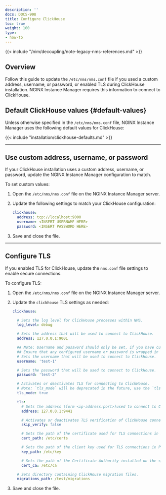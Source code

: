 ```yaml
---
description: ''
docs: DOCS-998
title: Configure ClickHouse
toc: true
weight: 100
type:
- how-to
---
```


{{< include "/nim/decoupling/note-legacy-nms-references.md" >}}

## Overview

Follow this guide to update the `/etc/nms/nms.conf` file if you used a custom address, username, or password, or enabled TLS during ClickHouse installation. NGINX Instance Manager requires this information to connect to ClickHouse.

## Default ClickHouse values {#default-values}

Unless otherwise specified in the `/etc/nms/nms.conf` file, NGINX Instance Manager uses the following default values for ClickHouse:

{{< include "installation/clickhouse-defaults.md" >}}

---

## Use custom address, username, or password

If your ClickHouse installation uses a custom address, username, or password, update the NGINX Instance Manager configuration to match.

To set custom values:

1. Open the `/etc/nms/nms.conf` file on the NGINX Instance Manager server.
2. Update the following settings to match your ClickHouse configuration:

    ```yaml
    clickhouse:
      address: tcp://localhost:9000
      username: <INSERT USERNAME HERE>
      password: <INSERT PASSWORD HERE>
    ```

3. Save and close the file.

---

## Configure TLS

If you enabled TLS for ClickHouse, update the `nms.conf` file settings to enable secure connections.

To configure TLS:

1. Open the `/etc/nms/nms.conf` file on the NGINX Instance Manager server.
2. Update the `clickhouse` TLS settings as needed:

    ```yaml
    clickhouse:

      # Sets the log level for ClickHouse processes within NMS.
      log_level: debug

      # Sets the address that will be used to connect to ClickHouse.
      address: 127.0.0.1:9001

      ## Note: Username and password should only be set, if you have custom defined username and password for ClickHouse.
      ## Ensure that any configured username or password is wrapped in single quotes.
      # Sets the username that will be used to connect to ClickHouse.
      username: 'test-1'

      # Sets the password that will be used to connect to ClickHouse.
      password: 'test-2'

      # Activates or deactivates TLS for connecting to ClickHouse.
      # Note: `tls_mode` will be deprecated in the future, use the `tls` key to enable TLS connection for ClickHouse.
      tls_mode: true

      tls:
        # Sets the address (form <ip-address:port>)used to connect to ClickHouse with a TLS connection.
        address: 127.0.0.1:9441

        # Activates or deactivates TLS verification of ClickHouse connection.
        skip_verify: false

        # Sets the path of the certificate used for TLS connections in PEM encoded format.
        cert_path: /etc/certs

        # Sets the path of the client key used for TLS connections in PEM encoded format.
        key_path: /etc/key

        # Sets the path of the Certificate Authority installed on the system for verifying certificates.
        cert_ca: /etc/ca

      # Sets directory containing ClickHouse migration files.
      migrations_path: /test/migrations
    ```

3. Save and close the file.

